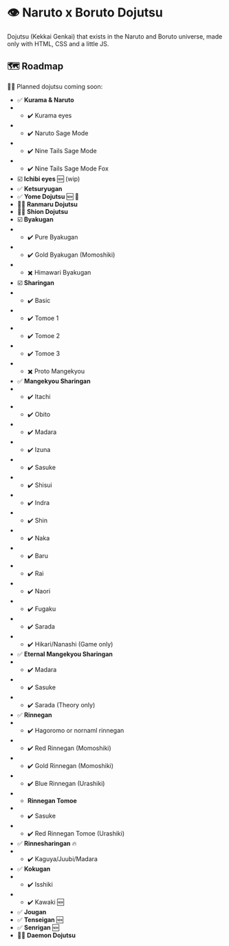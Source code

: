 # 👁️ Naruto x Boruto Dojutsu
Dojutsu (Kekkai Genkai) that exists in the Naruto and Boruto universe, made only with HTML, CSS and a little JS.


## 🗺️ Roadmap

😵‍💫 Planned dojutsu coming soon:

- ✅ **Kurama & Naruto**
- - ✔️ Kurama eyes
- - ✔️ Naruto Sage Mode
- - ✔️ Nine Tails Sage Mode
- - ✔️ Nine Tails Sage Mode Fox
- ☑️ **Ichibi eyes** 🆕 (wip)
- ✅ **Ketsuryugan**
- ✅ **Yome Dojutsu** 🆕 💯
- 😮‍💨 **Ranmaru Dojutsu**
- 😮‍💨 **Shion Dojutsu**
- ☑️ **Byakugan**
- - ✔️ Pure Byakugan
- - ✔️ Gold Byakugan (Momoshiki)
- - ✖️ Himawari Byakugan
- ☑️ **Sharingan**
- - ✔️ Basic
- - ✔️ Tomoe 1
- - ✔️ Tomoe 2
- - ✔️ Tomoe 3
- - ✖️ Proto Mangekyou
- ✅ **Mangekyou Sharingan**
- - ✔️ Itachi
- - ✔️ Obito
- - ✔️ Madara
- - ✔️ Izuna
- - ✔️ Sasuke
- - ✔️ Shisui
- - ✔️ Indra
- - ✔️ Shin
- - ✔️ Naka
- - ✔️ Baru
- - ✔️ Rai
- - ✔️ Naori
- - ✔️ Fugaku
- - ✔️ Sarada
- - ✔️ Hikari/Nanashi (Game only)
- ✅ **Eternal Mangekyou Sharingan**
- - ✔️ Madara
- - ✔️ Sasuke
- - ✔️ Sarada (Theory only)
- ✅ **Rinnegan**
- - ✔️ Hagoromo or nornaml rinnegan
- - ✔️ Red Rinnegan (Momoshiki)
- - ✔️ Gold Rinnegan (Momoshiki)
- - ✔️ Blue Rinnegan (Urashiki)
- - **Rinnegan Tomoe**
- - ✔️ Sasuke
- - ✔️ Red Rinnegan Tomoe (Urashiki)
- ✅ **Rinnesharingan** 🔥
- - ✔️ Kaguya/Juubi/Madara
- ✅ **Kokugan**
- - ✔️ Isshiki
- - ✔️ Kawaki 🆕
- ✅ **Jougan**
- ✅ **Tenseigan** 🆕
- ✅ **Senrigan** 🆕
- 😮‍💨 **Daemon Dojutsu**